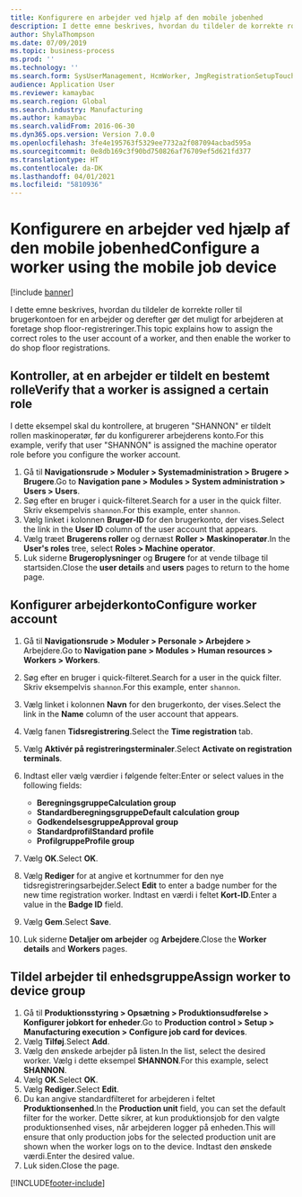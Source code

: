 ```yaml
---
title: Konfigurere en arbejder ved hjælp af den mobile jobenhed
description: I dette emne beskrives, hvordan du tildeler de korrekte roller til brugerkontoen for en arbejder og derefter gør det muligt for arbejderen at foretage shop floor-registreringer.
author: ShylaThompson
ms.date: 07/09/2019
ms.topic: business-process
ms.prod: ''
ms.technology: ''
ms.search.form: SysUserManagement, HcmWorker, JmgRegistrationSetupTouch, JmgRegistrationSetupAssignUsers
audience: Application User
ms.reviewer: kamaybac
ms.search.region: Global
ms.search.industry: Manufacturing
ms.author: kamaybac
ms.search.validFrom: 2016-06-30
ms.dyn365.ops.version: Version 7.0.0
ms.openlocfilehash: 3fe4e195763f5329ee7732a2f087094acbad595a
ms.sourcegitcommit: 0e8db169c3f90bd750826af76709ef5d621fd377
ms.translationtype: HT
ms.contentlocale: da-DK
ms.lasthandoff: 04/01/2021
ms.locfileid: "5810936"
---
```

# <a name="configure-a-worker-using-the-mobile-job-device"></a><span data-ttu-id="7f605-103">Konfigurere en arbejder ved hjælp af den mobile jobenhed</span><span class="sxs-lookup"><span data-stu-id="7f605-103">Configure a worker using the mobile job device</span></span>

[!include [banner](../../includes/banner.md)]

<span data-ttu-id="7f605-104">I dette emne beskrives, hvordan du tildeler de korrekte roller til brugerkontoen for en arbejder og derefter gør det muligt for arbejderen at foretage shop floor-registreringer.</span><span class="sxs-lookup"><span data-stu-id="7f605-104">This topic explains how to assign the correct roles to the user account of a worker, and then enable the worker to do shop floor registrations.</span></span>

## <a name="verify-that-a-worker-is-assigned-a-certain-role"></a><span data-ttu-id="7f605-105">Kontroller, at en arbejder er tildelt en bestemt rolle</span><span class="sxs-lookup"><span data-stu-id="7f605-105">Verify that a worker is assigned a certain role</span></span>

<span data-ttu-id="7f605-106">I dette eksempel skal du kontrollere, at brugeren "SHANNON" er tildelt rollen maskinoperatør, før du konfigurerer arbejderens konto.</span><span class="sxs-lookup"><span data-stu-id="7f605-106">For this example, verify that user "SHANNON" is assigned the machine operator role before you configure the worker account.</span></span>

1. <span data-ttu-id="7f605-107">Gå til **Navigationsrude > Moduler > Systemadministration > Brugere > Brugere**.</span><span class="sxs-lookup"><span data-stu-id="7f605-107">Go to **Navigation pane > Modules > System administration > Users > Users**.</span></span>
2. <span data-ttu-id="7f605-108">Søg efter en bruger i quick-filteret.</span><span class="sxs-lookup"><span data-stu-id="7f605-108">Search for a user in the quick filter.</span></span> <span data-ttu-id="7f605-109">Skriv eksempelvis `shannon`.</span><span class="sxs-lookup"><span data-stu-id="7f605-109">For this example, enter `shannon`.</span></span>
3. <span data-ttu-id="7f605-110">Vælg linket i kolonnen **Bruger-ID** for den brugerkonto, der vises.</span><span class="sxs-lookup"><span data-stu-id="7f605-110">Select the link in the **User ID** column of the user account that appears.</span></span>
4. <span data-ttu-id="7f605-111">Vælg træet **Brugerens roller** og dernæst **Roller > Maskinoperatør**.</span><span class="sxs-lookup"><span data-stu-id="7f605-111">In the **User's roles** tree, select **Roles > Machine operator**.</span></span>
5. <span data-ttu-id="7f605-112">Luk siderne **Brugeroplysninger** og **Brugere** for at vende tilbage til startsiden.</span><span class="sxs-lookup"><span data-stu-id="7f605-112">Close the **user details** and **users** pages to return to the home page.</span></span>

## <a name="configure-worker-account"></a><span data-ttu-id="7f605-113">Konfigurer arbejderkonto</span><span class="sxs-lookup"><span data-stu-id="7f605-113">Configure worker account</span></span>
1. <span data-ttu-id="7f605-114">Gå til **Navigationsrude > Moduler > Personale > Arbejdere >** Arbejdere.</span><span class="sxs-lookup"><span data-stu-id="7f605-114">Go to **Navigation pane > Modules > Human resources > Workers > Workers**.</span></span>
2. <span data-ttu-id="7f605-115">Søg efter en bruger i quick-filteret.</span><span class="sxs-lookup"><span data-stu-id="7f605-115">Search for a user in the quick filter.</span></span> <span data-ttu-id="7f605-116">Skriv eksempelvis `shannon`.</span><span class="sxs-lookup"><span data-stu-id="7f605-116">For this example, enter `shannon`.</span></span>
3. <span data-ttu-id="7f605-117">Vælg linket i kolonnen **Navn** for den brugerkonto, der vises.</span><span class="sxs-lookup"><span data-stu-id="7f605-117">Select the link in the **Name** column of the user account that appears.</span></span>
4. <span data-ttu-id="7f605-118">Vælg fanen **Tidsregistrering**.</span><span class="sxs-lookup"><span data-stu-id="7f605-118">Select the **Time registration** tab.</span></span>
5. <span data-ttu-id="7f605-119">Vælg **Aktivér på registreringsterminaler**.</span><span class="sxs-lookup"><span data-stu-id="7f605-119">Select **Activate on registration terminals**.</span></span>
6. <span data-ttu-id="7f605-120">Indtast eller vælg værdier i følgende felter:</span><span class="sxs-lookup"><span data-stu-id="7f605-120">Enter or select values in the following fields:</span></span>  

    - <span data-ttu-id="7f605-121">**Beregningsgruppe**</span><span class="sxs-lookup"><span data-stu-id="7f605-121">**Calculation group**</span></span>  
    - <span data-ttu-id="7f605-122">**Standardberegningsgruppe**</span><span class="sxs-lookup"><span data-stu-id="7f605-122">**Default calculation group**</span></span>  
    - <span data-ttu-id="7f605-123">**Godkendelsesgruppe**</span><span class="sxs-lookup"><span data-stu-id="7f605-123">**Approval group**</span></span>  
    - <span data-ttu-id="7f605-124">**Standardprofil**</span><span class="sxs-lookup"><span data-stu-id="7f605-124">**Standard profile**</span></span>  
    - <span data-ttu-id="7f605-125">**Profilgruppe**</span><span class="sxs-lookup"><span data-stu-id="7f605-125">**Profile group**</span></span>  

7. <span data-ttu-id="7f605-126">Vælg **OK**.</span><span class="sxs-lookup"><span data-stu-id="7f605-126">Select **OK**.</span></span>
8. <span data-ttu-id="7f605-127">Vælg **Rediger** for at angive et kortnummer for den nye tidsregistreringsarbejder.</span><span class="sxs-lookup"><span data-stu-id="7f605-127">Select **Edit** to enter a badge number for the new time registration worker.</span></span> <span data-ttu-id="7f605-128">Indtast en værdi i feltet **Kort-ID**.</span><span class="sxs-lookup"><span data-stu-id="7f605-128">Enter a value in the **Badge ID** field.</span></span>
9. <span data-ttu-id="7f605-129">Vælg **Gem**.</span><span class="sxs-lookup"><span data-stu-id="7f605-129">Select **Save**.</span></span>
10. <span data-ttu-id="7f605-130">Luk siderne **Detaljer om arbejder** og **Arbejdere**.</span><span class="sxs-lookup"><span data-stu-id="7f605-130">Close the **Worker details** and **Workers** pages.</span></span>

## <a name="assign-worker-to-device-group"></a><span data-ttu-id="7f605-131">Tildel arbejder til enhedsgruppe</span><span class="sxs-lookup"><span data-stu-id="7f605-131">Assign worker to device group</span></span>
1. <span data-ttu-id="7f605-132">Gå til **Produktionsstyring > Opsætning > Produktionsudførelse > Konfigurer jobkort for enheder**.</span><span class="sxs-lookup"><span data-stu-id="7f605-132">Go to **Production control > Setup > Manufacturing execution > Configure job card for devices**.</span></span>
2. <span data-ttu-id="7f605-133">Vælg **Tilføj**.</span><span class="sxs-lookup"><span data-stu-id="7f605-133">Select **Add**.</span></span>
3. <span data-ttu-id="7f605-134">Vælg den ønskede arbejder på listen.</span><span class="sxs-lookup"><span data-stu-id="7f605-134">In the list, select the desired worker.</span></span> <span data-ttu-id="7f605-135">Vælg i dette eksempel **SHANNON**.</span><span class="sxs-lookup"><span data-stu-id="7f605-135">For this example, select **SHANNON**.</span></span>
4. <span data-ttu-id="7f605-136">Vælg **OK**.</span><span class="sxs-lookup"><span data-stu-id="7f605-136">Select **OK**.</span></span>
5. <span data-ttu-id="7f605-137">Vælg **Rediger**.</span><span class="sxs-lookup"><span data-stu-id="7f605-137">Select **Edit**.</span></span>
6. <span data-ttu-id="7f605-138">Du kan angive standardfilteret for arbejderen i feltet **Produktionsenhed**.</span><span class="sxs-lookup"><span data-stu-id="7f605-138">In the **Production unit** field, you can set the default filter for the worker.</span></span> <span data-ttu-id="7f605-139">Dette sikrer, at kun produktionsjob for den valgte produktionsenhed vises, når arbejderen logger på enheden.</span><span class="sxs-lookup"><span data-stu-id="7f605-139">This will ensure that only production jobs for the selected production unit are shown when the worker logs on to the device.</span></span> <span data-ttu-id="7f605-140">Indtast den ønskede værdi.</span><span class="sxs-lookup"><span data-stu-id="7f605-140">Enter the desired value.</span></span>
7. <span data-ttu-id="7f605-141">Luk siden.</span><span class="sxs-lookup"><span data-stu-id="7f605-141">Close the page.</span></span>



[!INCLUDE[footer-include](../../../includes/footer-banner.md)]